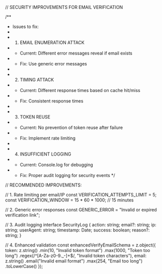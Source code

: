 // SECURITY IMPROVEMENTS FOR EMAIL VERIFICATION

/**
 * Issues to fix:
 * 
 * 1. EMAIL ENUMERATION ATTACK
 *    - Current: Different error messages reveal if email exists
 *    - Fix: Use generic error messages
 * 
 * 2. TIMING ATTACK
 *    - Current: Different response times based on cache hit/miss
 *    - Fix: Consistent response times
 * 
 * 3. TOKEN REUSE
 *    - Current: No prevention of token reuse after failure
 *    - Fix: Implement rate limiting
 * 
 * 4. INSUFFICIENT LOGGING
 *    - Current: Console.log for debugging
 *    - Fix: Proper audit logging for security events
 */

// RECOMMENDED IMPROVEMENTS:

// 1. Rate limiting per email/IP
const VERIFICATION_ATTEMPTS_LIMIT = 5;
const VERIFICATION_WINDOW = 15 * 60 * 1000; // 15 minutes

// 2. Generic error responses
const GENERIC_ERROR = "Invalid or expired verification link";

// 3. Audit logging
interface SecurityLog {
  action: string;
  email?: string;
  ip: string;
  userAgent: string;
  timestamp: Date;
  success: boolean;
  reason?: string;
}

// 4. Enhanced validation
const enhancedVerifyEmailSchema = z.object({
  token: z.string()
    .min(10, "Invalid token format")
    .max(1000, "Token too long")
    .regex(/^[A-Za-z0-9._-]+$/, "Invalid token characters"),
  email: z.string()
    .email("Invalid email format")
    .max(254, "Email too long")
    .toLowerCase()
});
